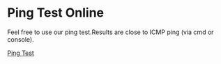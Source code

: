 # Ping Test Online

Feel free to use our ping test.Results are close to ICMP ping (via cmd or console).

[Ping Test](https://ping-test.online/)
